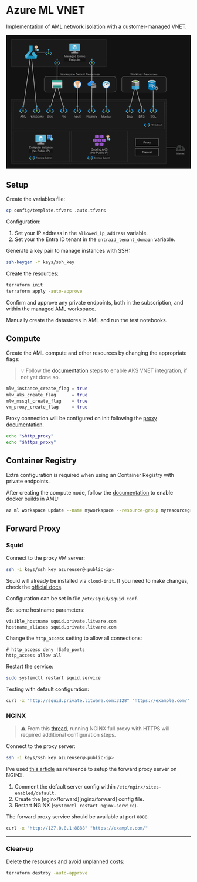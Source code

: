 # Azure ML VNET

Implementation of [AML network isolation][1] with a customer-managed VNET.

<img src=".assets/aml.png" />

## Setup

Create the variables file:

```sh
cp config/template.tfvars .auto.tfvars
```

Configuration:

1. Set your IP address in the `allowed_ip_address` variable.
2. Set your the Entra ID tenant in the  `entraid_tenant_domain` variable.

Generate a key pair to manage instances with SSH:

```sh
ssh-keygen -f keys/ssh_key
```

Create the resources:

```sh
terraform init
terraform apply -auto-approve
```

Confirm and approve any private endpoints, both in the subscription, and within the managed AML workspace.

Manually create the datastores in AML and run the test notebooks.

## Compute

Create the AML compute and other resources by changing the appropriate flags:

> 💡 Follow the [documentation][2] steps to enable AKS VNET integration, if not yet done so.

```terraform
mlw_instance_create_flag = true
mlw_aks_create_flag      = true
mlw_mssql_create_flag    = true
vm_proxy_create_flag     = true
```

Proxy connection will be configured on init following the [proxy documentation][7].

```sh
echo "$http_proxy"
echo "$https_proxy"
```

## Container Registry

Extra configuration is required when using an Container Registry with private endpoints.

After creating the compute node, follow the [documentation][6] to enable docker builds in AML:

```sh
az ml workspace update --name myworkspace --resource-group myresourcegroup --image-build-compute mycomputecluster
```

## Forward Proxy

### Squid

Connect to the proxy VM server:

```sh
ssh -i keys/ssh_key azureuser@<public-ip>
```

Squid will already be installed via `cloud-init`. If you need to make changes, check the [official docs][5].

Configuration can be set in file `/etc/squid/squid.conf`.

Set some hostname parameters:

```
visible_hostname squid.private.litware.com
hostname_aliases squid.private.litware.com
```

Change the `http_access` setting to allow all connections:

```
# http_access deny !Safe_ports
http_access allow all
```

Restart the service:

```sh
sudo systemctl restart squid.service
```

Testing with default configuration:

```sh
curl -x "http://squid.private.litware.com:3128" "https://example.com/"
```

### NGINX

> ⚠️ From this [thread][4], running NGINX full proxy with HTTPS will required additional configuration steps.

Connect to the proxy server:

```sh
ssh -i keys/ssh_key azureuser@<public-ip>
```

I've used [this article][3] as reference to setup the forward proxy server on NGINX.

1. Comment the default server config within `/etc/nginx/sites-enabled/default`.
2. Create the [nginx/forward][nginx/forward] config file.
3. Restart NGINX (`systemctl restart nginx.service`).

The forward proxy service should be available at port `8888`.

```sh
curl -x "http://127.0.0.1:8888" "https://example.com/"
```

---

### Clean-up

Delete the resources and avoid unplanned costs:

```sh
terraform destroy -auto-approve
```

[1]: https://learn.microsoft.com/en-us/azure/machine-learning/how-to-network-isolation-planning?view=azureml-api-2#recommended-architecture-use-your-azure-vnet
[2]: https://learn.microsoft.com/en-us/azure/aks/api-server-vnet-integration
[3]: https://www.baeldung.com/nginx-forward-proxy
[4]: https://serverfault.com/a/1090581/560797
[5]: https://ubuntu.com/server/docs/how-to-install-a-squid-server
[6]: https://docs.microsoft.com/azure/machine-learning/how-to-secure-workspace-vnet#enable-azure-container-registry-acr
[7]: https://learn.microsoft.com/en-us/azure/machine-learning/how-to-secure-workspace-vnet?view=azureml-api-2&tabs=required%2Cpe%2Ccli#required-public-internet-access
